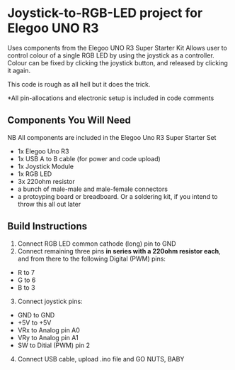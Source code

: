 # Joystick-to-RGB-LED project for Elegoo UNO R3
Uses components from the Elegoo UNO R3 Super Starter Kit
Allows user to control colour of a single RGB LED by using the joystick as a controller.
Colour can be fixed by clicking the joystick button, and released by clicking it again.

This code is rough as all hell but it does the trick.

*All pin-allocations and electronic setup is included in code comments

## Components You Will Need

NB All components are included in the Elegoo Uno R3 Super Starter Set

- 1x Elegoo Uno R3
- 1x USB A to B cable (for power and code upload)
- 1x Joystick Module
- 1x RGB LED
- 3x 220ohm resistor
- a bunch of male-male and male-female connectors
- a protoyping board or breadboard. Or a soldering kit, if you intend to throw this all out later

## Build Instructions

1. Connect RGB LED common cathode (long) pin to GND
2. Connect remaining three pins **in series with a 220ohm resistor each**, and from there to the following Digital (PWM) pins: 
  * R to 7
  * G to 6
  * B to 3
3. Connect joystick pins:
  * GND to GND
  * +5V to +5V
  * VRx to Analog pin A0
  * VRy to Analog pin A1
  * SW to Ditial (PWM) pin 2
4. Connect USB cable, upload .ino file and GO NUTS, BABY
